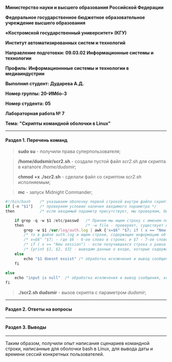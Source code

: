 **Министерство науки и высшего образования Российской Федерации**

**Федеральное государственное бюджетное образовательное учреждение высшего образования**

**«Костромской государственный университет» (КГУ)**

**Институт автоматизированных систем и технологий**

**Направление подготовки: 09.03.02 Информационные системы и технологии**

**Профиль: Информационнные системы и технологии в медиаиндустрии**

**Выполнил студент: Дударева А.Д.**

**Номер группы: 20-ИМбо-3**

**Номер студента: 05**

**Лабораторная работа № 7** 

**Тема: "Скрипты командной оболочки в Linux"**

-----
#### Раздел 1. Перечень команд
> **sudo su** - получили права суперпользователя;

> **/home/dudsmir/scr2.sh** - создали пустой файл *scr2.sh* для скрипта в каталоге */home/dudsmir*;
> 
> **chmod +x ./scr2.sh** - сделали файл со скриптом *scr2.sh* исполняемым;

> **mc** - запуск Midnight Commander;

 ```javascript 
 #!/bin/bash    /* указываем оболочку первой строкой внутри файла скрипта, которую мы собираемся использовать */
 if [-n "$1"]   /* проверяем условие наличия вводимого параметра */
 then           /* если вводимый параметр присутствует, мы проверяем, был ли создан пользователь с данным именем. */
 
     if grep -q -w $1 /etc/passwd   /* Причем мы ищем строку с именем пользователя в файле passwd; -q - не выводим результат поиска в командную строку */
     then                           /* -w file - проверяет, существует ли файл, и доступен ли он для записи */
         grep -w $1 /var/log/auth.log | awk {'x=$6" "$7; if ( x == "New session") {print $1, $2, $3}'} /* если такой пользователь существует,*/
         /* то в файле auth.log и ищем строки, содержащие информацию об открытии сессии: */
         /* x=$6" "$7; - где $6 - 6-ое слово в строке; и $7 - 7-ое слово в строке.*/
         /* if ( x == "New session") - если получившаяся строка x равна "New session", т. е. пользователь вошел в сессию, то */
         /* {print $1, $2, $3} - выводим данные о входе, которые содержат $1 - месяц, $2 - число месяца, $3 - время входа. */
     else
         echo "$1 doesnt exsist" /* обработка исключения и вывод сообщения, когда пользователь не был найдет в системе */
     fi
     
 else
     echo "input is null"  /* обработка исключения и вывод сообщения, когда скрипт был вызван без параметра */
 fi
  ```

> **./scr2.sh dudsmir** - вызов скрипта с параметром *dudsmir*;

-----
#### Раздел 2. Ответы на вопросы
-----
#### Раздел 3. Выводы
-----

Таким образом, получили опыт написания сценариев командной строки, написанные для оболочки bash в
Linux, для вывода даты и времени сессий конкретных пользователей.